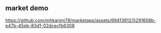 ## market demo


https://github.com/mhkarimi78/marketapp/assets/69413612/5291658b-e47b-45eb-83d1-02dcecfb6308

